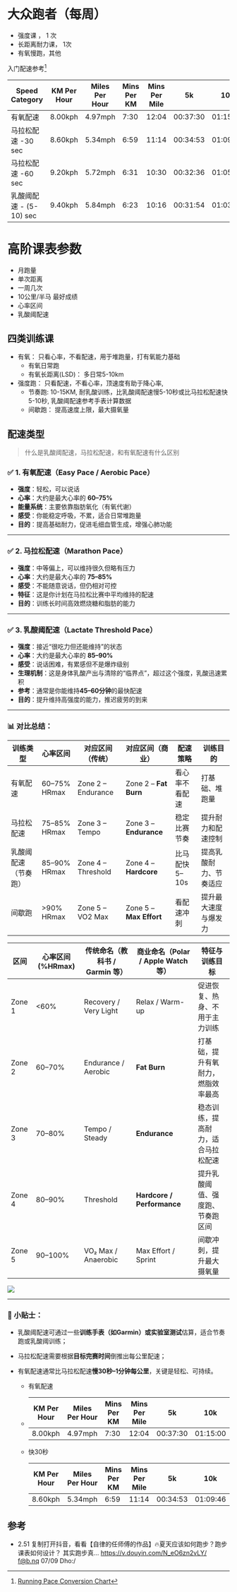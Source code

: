 



# 大众跑者（每周）

* 强度课 ， 1 次
* 长距离耐力课， 1次
* 有氧慢跑，其他

入门配速参考[^2]

| Speed Category          | KM Per Hour | Miles Per Hour | Mins Per KM | Mins Per Mile | 5k       | 10k      |
| ----------------------- | ----------- | -------------- | ----------- | ------------- | -------- | -------- |
| 有氧配速                | 8.00kph     | 4.97mph        | 7:30        | 12:04         | 00:37:30 | 01:15:00 |
| 马拉松配速 -30 sec      | 8.60kph     | 5.34mph        | 6:59        | 11:14         | 00:34:53 | 01:09:46 |
| 马拉松配速 -60 sec      | 9.20kph     | 5.72mph        | 6:31        | 10:30         | 00:32:36 | 01:05:13 |
| 乳酸阈配速 - (5-10) sec | 9.40kph     | 5.84mph        | 6:23        | 10:16         | 00:31:54 | 01:03:49 |

# 高阶课表参数

* 月跑量
* 单次距离
* 一周几次
* 10公里/半马 最好成绩
* 心率区间
* 乳酸阈配速

## 四类训练课

* 有氧： 只看心率，不看配速，用于堆跑量，打有氧能力基础
  * 有氧日常跑 
  * 有氧长距离(LSD)： 多日常5-10km
* 强度跑： 只看配速，不看心率，顶速度有助于降心率,
  * 节奏跑: 10-15KM, 耐乳酸训练，比乳酸阈配速慢5-10秒或比马拉松配速快5-10秒, 乳酸阈配速参考手表计算数据
  * 间歇跑： 提高速度上限，最大摄氧量

## 配速类型

> 什么是乳酸阈配速，马拉松配速，和有氧配速有什么区别

### ✅ 1. 有氧配速（Easy Pace / Aerobic Pace）

- **强度**：轻松，可以说话
- **心率**：大约是最大心率的 **60–75%**
- **能量系统**：主要依靠脂肪氧化（有氧代谢）
- **感受**：你能稳定呼吸，不累，适合日常堆跑量
- **目的**：提高基础耐力，促进毛细血管生成，增强心肺功能

------

### ✅ 2. 马拉松配速（Marathon Pace）

- **强度**：中等偏上，可以维持很久但略有压力
- **心率**：大约是最大心率的 **75–85%**
- **感受**：不能随意说话，但仍相对可控
- **特征**：这是你计划在马拉松比赛中平均维持的配速
- **目的**：训练长时间高效燃烧糖和脂肪的能力

------

### ✅ 3. 乳酸阈配速（Lactate Threshold Pace）

- **强度**：接近“很吃力但还能维持”的状态
- **心率**：大约是最大心率的 **85–90%**
- **感受**：说话困难，有累感但不是爆炸级别
- **生理机制**：这是身体乳酸产出与清除的“临界点”，超过这个强度，乳酸迅速累积
- **参考**：通常是你能维持**45–60分钟**的最快配速
- **目的**：提升维持高强度的能力，推迟疲劳的到来

------

### 📊 对比总结：

| 训练类型             | 心率区间     | 对应区间（传统）   | 对应区间（商业）        | 配速策略       | 训练目的               |
| -------------------- | ------------ | ------------------ | ----------------------- | -------------- | ---------------------- |
| 有氧配速             | 60–75% HRmax | Zone 2 – Endurance | Zone 2 – **Fat Burn**   | 看心率不看配速 | 打基础、堆跑量         |
| 马拉松配速           | 75–85% HRmax | Zone 3 – Tempo     | Zone 3 – **Endurance**  | 稳定比赛节奏   | 提升耐力和配速控制     |
| 乳酸阈配速（节奏跑） | 85–90% HRmax | Zone 4 – Threshold | Zone 4 – **Hardcore**   | 比马配快5–10s  | 提高乳酸耐力、节奏适应 |
| 间歇跑               | >90% HRmax   | Zone 5 – VO2 Max   | Zone 5 – **Max Effort** | 看配速冲刺     | 提升最大速度与爆发力   |



| 区间   | 心率区间 (%HRmax) | 传统命名（教科书 / Garmin 等） | 商业命名（Polar / Apple Watch 等） | 特征与训练目标                     |
| ------ | ----------------- | ------------------------------ | ---------------------------------- | ---------------------------------- |
| Zone 1 | <60%              | Recovery / Very Light          | Relax / Warm-up                    | 促进恢复、热身、不用于主力训练     |
| Zone 2 | 60–70%            | Endurance / Aerobic            | **Fat Burn**                       | 打基础，提升有氧耐力，燃脂效率最高 |
| Zone 3 | 70–80%            | Tempo / Steady                 | **Endurance**                      | 稳态训练，提高耐力，适合马拉松配速 |
| Zone 4 | 80–90%            | Threshold                      | **Hardcore / Performance**         | 提升乳酸阈值、强度跑、节奏跑区间   |
| Zone 5 | 90–100%           | VO₂ Max / Anaerobic            | Max Effort / Sprint                | 间歇冲刺，提升最大摄氧量           |

![](https://camo.githubusercontent.com/cf79fa66fde47b14db39b0ba8bf13cfb5a41068c0fe626f6e6e460835f4228fd/68747470733a2f2f69616e7461796c6f727472656b6b696e672e636f6d2f77702d636f6e74656e742f75706c6f6164732f323032302f30332f68656172742d726174652d7a6f6e652d747261696e696e672d776974682d7765617261626c65732e706e67)

------

### 🧠 小贴士：

- 乳酸阈配速可通过一些**训练手表（如Garmin）或实验室测试**估算，适合节奏跑或乳酸阈训练；
- 马拉松配速需要根据**目标完赛时间**倒推出每公里配速；
- 有氧配速通常比马拉松配速**慢30秒–1分钟每公里**，关键是轻松、可持续。

  - 有氧配速

  - | KM Per Hour | Miles Per Hour | Mins Per KM | Mins Per Mile | 5k       | 10k      |
    | ----------- | -------------- | ----------- | ------------- | -------- | -------- |
    | 8.00kph     | 4.97mph        | 7:30        | 12:04         | 00:37:30 | 01:15:00 |
  
  
  * 快30秒
  
      | KM Per Hour | Miles Per Hour | Mins Per KM | Mins Per Mile | 5k       | 10k      |
    | ----------- | -------------- | ----------- | ------------- | -------- | -------- |
    | 8.60kph     | 5.34mph        | 6:59        | 11:14         | 00:34:53 | 01:09:46 |




## 参考

* 2.51 复制打开抖音，看看【自律的任师傅的作品】🔥夏天应该如何跑步？跑步课表如何设计？ 其实跑步真... https://v.douyin.com/N_eO6zn2vLY/ f@b.nq 07/09 Dho:/ 

[^2]: [Running Pace Conversion Chart](https://www.depicus.com/swim-bike-run/pace-conversion-chart)
